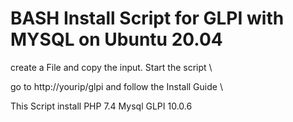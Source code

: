 # BASH Install Script for GLPI with MYSQL on Ubuntu 20.04 

create a File and copy the input. Start the script  \

go to http://yourip/glpi and follow the Install Guide \

This Script install
PHP 7.4 
Mysql
GLPI 10.0.6 
